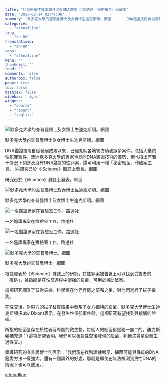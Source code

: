 ```yaml
---
title: "科學家稱性罪案即使沒有DNA證據 也能透過「秘密細菌」助破案"
date: "2025-02-14 02:46:08"
summary: "默多克大學的查普曼博士及女博士生迪克斯頓。網圖       DNA鑑證技術自從發展成熟以來，..."
categories:
  - "stheadline"
lang:
  - "zh-HK"
translations:
  - "zh-HK"
tags:
  - "stheadline"
menu: ""
thumbnail: ""
lead: ""
comments: false
authorbox: false
pager: true
toc: false
mathjax: false
sidebar: "right"
widgets:
  - "search"
  - "recent"
  - "taglist"
---
```


![默多克大學的查普曼博士及女博士生迪克斯頓。網圖](https://image.stheadline.com/f/680p0/0x0/100/none/a24213a6492089a5fe4c3267d6e5347f/stheadline/inewsmedia/20250214/_2025021402380430109.jpg)

默多克大學的查普曼博士及女博士生迪克斯頓。網圖




DNA鑑證技術自從發展成熟以來，已經幫助各地警方偵破眾多案件，包括大量的性犯罪案件。澳洲默多克大學的專家也認同DNA鑑證技術的優勢，但也指出有若干情況下倘涉及沒有DNA證據的性罪案，還可利用一種「秘密細菌」作破案工具。
 ![研究已於《iScience》雜誌上發表。網圖](https://image.hkhl.hk/f/1024p0/0x0/100/none/9ab5480f78be9c88c63f2b1add827a26/2025-02/2_WhatsApp_Image_2025-02-14_at_02_27_29.jpeg)


研究已於《iScience》雜誌上發表。網圖



 ![默多克大學的查普曼博士及女博士生迪克斯頓。網圖](https://image.hkhl.hk/f/1024p0/0x0/100/none/4faeec8551ce35976781eac794e890b5/2025-02/3_WhatsApp_Image_2025-02-14_at_02_30_49.jpeg)


默多克大學的查普曼博士及女博士生迪克斯頓。網圖



 ![一名鑑證專家在實驗室工作。路透社](https://image.hkhl.hk/f/1024p0/0x0/100/none/4f6b0b89ca3e20c1f2291c4b243cd7d9/2025-02/4_WhatsApp_Image_2025-02-14_at_02_32_21.jpeg)


一名鑑證專家在實驗室工作。路透社



 ![一名鑑證專家在實驗室工作。路透社](https://image.hkhl.hk/f/1024p0/0x0/100/none/107c43ebc339b4fcaf770162bfc42380/2025-02/5_WhatsApp_Image_2025-02-14_at_02_33_10.jpeg)


一名鑑證專家在實驗室工作。路透社



 ![默多克大學的查普曼博士。網圖](https://image.hkhl.hk/f/1024p0/0x0/100/none/d02077794a7130aea6b8be354f2ba35b/2025-02/6_WhatsApp_Image_2025-02-14_at_02_29_56.jpeg)


默多克大學的查普曼博士。網圖




根據發表於《iScience》雜誌上的研究，在性罪案被告身上可以找到受害者的「痕跡」，據指那是在性交過程中傳播的細菌，可用於協助破案。

這項研究調查了12對夫婦，科學家在他們行房之前和之後，對他們進行了拭子檢測。

在性交後，對男方的拭子檢查結果中發現了女方獨特的細菌。默多克大學博士生迪克斯頓(Ruby Dixon)表示，在發生性侵犯事件時，這項研究有望找到性接觸的證據。

所指的細菌是存在於性器官周圍的微生物，每個人的細菌都是獨一無二的。迪克斯頓補充道：「這項研究表明，我們可以根據性交後發現的細菌，判斷夫婦是否發生過性交。」

領導研究的查普曼博士則表示：「我們現在找到證據顯示，細菌可能與傳統的DNA鑑證方法一樣強大。還有一個額外的好處，那就是即使在無法檢測到男性DNA的情況下也可以使用。」

[stheadline](https://std.stheadline.com/realtime/article/2052683/即時-國際-科學家稱性罪案即使沒有DNA證據-也能透過-秘密細菌-助破案)
